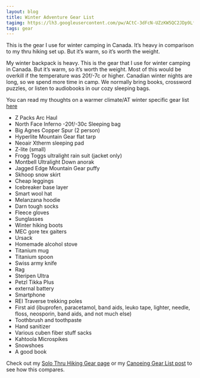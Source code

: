 ```yaml
---
layout: blog
title: Winter Adventure Gear List
tagimg: https://lh3.googleusercontent.com/pw/ACtC-3dFcN-UZzKW5QC2JDp9LfOQhtL-TmIqX3uxgVRfn0ns7MGjMnmCIDdlLMjecrQjOTJSqTgZwZopucBY_m7KEA9Ze_-sQ_z34S6oHY8NkdjCJGK2nMT_3lSRcA42mLHrxUXxDSjublbbvQhZUCx1CXKLZg=w320-no?authuser=0
tags: gear
---
```


This is the gear I use for winter camping in Canada. It’s heavy in comparison to my thru hiking set up. But it’s warm, so it’s worth the weight.


My winter backpack is heavy. This is the gear that I use for winter camping in Canada. But it’s warm, so it’s worth the weight. Most of this would be overkill if the temperature was 20f/-7c or higher. Canadian winter nights are long, so we spend more time in camp. We normally bring books, crossword puzzles, or listen to audiobooks in our cozy sleeping bags. 

You can read my thoughts on a warmer climate/AT winter specific gear list [here](https://thetrek.co/appalachian-trail/gear-suggestions-for-an-appalachian-trail-winter-thru-hike/)

- Z Packs Arc Haul
- North Face Inferno -20f/-30c Sleeping bag
- Big Agnes Copper Spur (2 person)
- Hyperlite Mountain Gear flat tarp 
- Neoair Xtherm sleeping pad
- Z-lite (small)
- Frogg Toggs ultralight rain suit (jacket only)
- Montbell Ultralight Down anorak
- Jagged Edge Mountain Gear puffy
- Skhoop snow skirt
- Cheap leggings
- Icebreaker base layer
- Smart wool hat
- Melanzana hoodie
- Darn tough socks
- Fleece gloves
- Sunglasses
- Winter hiking boots
- MEC gore tex gaiters
- Ursack
- Homemade alcohol stove 
- Titanium mug
- Titanium spoon
- Swiss army knife
- Rag
- Steripen Ultra
- Petzl Tikka Plus
- external battery
- Smartphone
- REI Traverse trekking poles
- First aid (ibuprofen, paracetamol, band aids, leuko tape, lighter, needle, floss, neosporin, band aids, and not much else)
- Toothbrush and toothpaste
- Hand sanitizer
- Various cuben fiber stuff sacks
- Kahtoola Microspikes
- Snowshoes
- A good book

Check out my [Solo Thru Hiking Gear page](/blog/SoloThruHikingGear.html) or my [Canoeing Gear List post](/blog/CanoeingGearList.html) to see how this compares.
